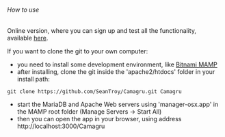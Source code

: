 ###### How to use

Online version, where you can sign up and test all the functionality, available [here](https://camagru.pekkalehtikangas.fi).

If you want to clone the git to your own computer:

- you need to install some development environment, like [Bitnami MAMP](https://bitnami.com/stack/mamp)
- after installing, clone the git inside the 'apache2/htdocs' folder in your install path:
```
git clone https://github.com/SeanTroy/Camagru.git Camagru
```
- start the MariaDB and Apache Web servers using 'manager-osx.app' in the MAMP root folder (Manage Servers -> Start All)
- then you can open the app in your browser, using address http://localhost:3000/Camagru
